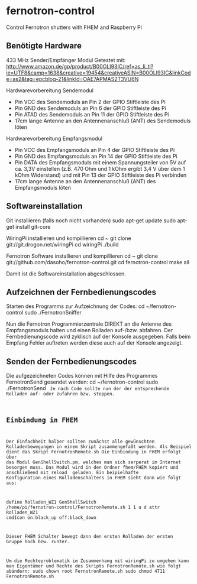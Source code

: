 # fernotron-control
Control Fernotron shutters with FHEM and Raspberry Pi


Benötigte Hardware
------------------
433 MHz Sender/Empfänger Modul
Getestet mit:
http://www.amazon.de/gp/product/B00OLI93IC/ref=as_li_tl?ie=UTF8&camp=1638&creative=19454&creativeASIN=B00OLI93IC&linkCode=as2&tag=epcblog-21&linkId=OAE7APMAS2T3VU6N

Hardwarevorbereitung Sendemodul
- Pin VCC des Sendemoduls an Pin 2 der GPIO Stiftleiste des Pi
- Pin GND des Sendemoduls an Pin 6 der GPIO Stiftleiste des Pi
- Pin ATAD des Sendemoduls an Pin 11 der GPIO Stiftleiste des Pi
- 17cm lange Antenne an den Antennenanschluß (ANT) des Sendemoduls löten

Hardwarevorbereitung Empfangsmodul
- Pin VCC des Empfangsmoduls an Pin 4 der GPIO Stiftleiste des Pi
- Pin GND des Empfangsmoduls an Pin 14 der GPIO Stiftleiste des Pi
- Pin DATA des Empfangsmoduls mit einem Spannungsteiler von 5V auf ca. 3,3V einstellen
  (z.B. 470 Ohm und 1 kOhm ergibt 3,4 V über dem 1 kOhm Widerstand)
  und mit Pin 13 der GPIO Stiftleiste des Pi verbinden
- 17cm lange Antenne an den Antennenanschluß (ANT) des Empfangsmoduls löten


Softwareinstallation
--------------------
Git installieren (falls noch nicht vorhanden)
sudo apt-get update
sudo apt-get install git-core

WiringPi installieren und kompillieren
cd ~
git clone git://git.drogon.net/wiringPi
cd wiringPi
./build

Fernotron Software installieren und kompillieren
cd ~
git clone git://github.com/dasoho/fernotron-control.git
cd fernotron-control
make all

Damit ist die Softwareinstallation abgeschlossen.


Aufzeichnen der Fernbedienungscodes
-----------------------------------
Starten des Programms zur Aufzeichnung der Codes:
cd ~/fernotron-control
sudo ./FernotronSniffer

Nun die Fernotron Programmierzentrale DIREKT an die Antenne des Empfangsmoduls halten
und einen Rolladen auf-/bzw. abfahren.
Der Fernbedienungscode wird zyklisch auf der Konsole ausgegeben. Falls beim Empfang 
Fehler auftreten werden diese auch auf der Konsole angezeigt.

Senden der Fernbedienungscodes
------------------------------
Die aufgezeichneten Codes können mit Hilfe des Programmes FernotronSend gesendet werden:
cd ~/fernotron-control
sudo ./FernotronSend <code>
Je nach Code sollte nun der der entsprechende Rolladen auf- oder zufahren bzw. stoppen.

Einbindung in FHEM
------------------
Der Einfachheit halber sollten zunächst alle gewünschten Rolladenbewegungen in einem Skript
zusammengefaßt werden. Als Beispiel dient das Skript FernotronRemote.sh
Die Einbindung in FHEM erfolgt über das Modul GenShellSwitch.pm, welches man sich serperat im
Internet besorgen muss. Das Modul wird in den Ordner fhem/FHEM kopiert und anschließend mit
reload <modulename> geladen.
Ein beipielhafte Konfiguration eines Rolladenschalters in FHEM sieht dann wie folgt aus:

define Rolladen_WZ1 GenShellSwitch /home/pi/fernotron-control/FernotronRemote.sh 1 1 u d
attr Rolladen_WZ1 cmdIcon on:black_up off:black_down

Dieser FHEM Schalter bewegt dann den ersten Rolladen der ersten Gruppe hoch bzw. runter.

Um die Rechteproblematik im Zusammenhang mit wiringPi zu umgehen kann man Eigentümer und Rechte
des Skripts FernotronRemote.sh wie folgt abändern:
sudo chown root FernotronRemote.sh
sudo chmod 4711 FernotronRemote.sh












